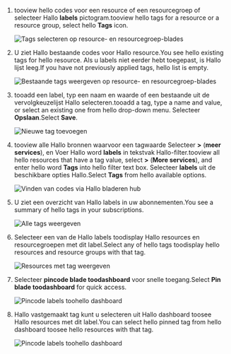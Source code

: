 1. <span data-ttu-id="d82fd-101">tooview hello codes voor een resource of een resourcegroep of selecteer Hallo **labels** pictogram.</span><span class="sxs-lookup"><span data-stu-id="d82fd-101">tooview hello tags for a resource or a resource group, select hello **Tags** icon.</span></span> 
   
     ![Tags selecteren op resource- en resourcegroep-blades](./media/resource-manager-tag-resources/select-tag-icon.png)
2. <span data-ttu-id="d82fd-103">U ziet Hallo bestaande codes voor Hallo resource.</span><span class="sxs-lookup"><span data-stu-id="d82fd-103">You see hello existing tags for hello resource.</span></span> <span data-ttu-id="d82fd-104">Als u labels niet eerder hebt toegepast, is Hallo lijst leeg.</span><span class="sxs-lookup"><span data-stu-id="d82fd-104">If you have not previously applied tags, hello list is empty.</span></span> 

     ![Bestaande tags weergeven op resource- en resourcegroep-blades](./media/resource-manager-tag-resources/existing-tags.png)
3. <span data-ttu-id="d82fd-106">tooadd een label, typ een naam en waarde of een bestaande uit de vervolgkeuzelijst Hallo selecteren.</span><span class="sxs-lookup"><span data-stu-id="d82fd-106">tooadd a tag, type a name and value, or select an existing one from hello drop-down menu.</span></span> <span data-ttu-id="d82fd-107">Selecteer **Opslaan**.</span><span class="sxs-lookup"><span data-stu-id="d82fd-107">Select **Save**.</span></span>

     ![Nieuwe tag toevoegen](./media/resource-manager-tag-resources/tag-resources.png)
3. <span data-ttu-id="d82fd-109">tooview alle Hallo bronnen waarvoor een tagwaarde Selecteer  **>**  (**meer services**), en Voer Hallo word **labels** in tekstvak Hallo-filter.</span><span class="sxs-lookup"><span data-stu-id="d82fd-109">tooview all hello resources that have a tag value, select **>** (**More services**), and enter hello word **Tags** into hello filter text box.</span></span> <span data-ttu-id="d82fd-110">Selecteer **labels** uit de beschikbare opties Hallo.</span><span class="sxs-lookup"><span data-stu-id="d82fd-110">Select **Tags** from hello available options.</span></span>
   
     ![Vinden van codes via Hallo bladeren hub](./media/resource-manager-tag-resources/browse-tags.png)
4. <span data-ttu-id="d82fd-112">U ziet een overzicht van Hallo labels in uw abonnementen.</span><span class="sxs-lookup"><span data-stu-id="d82fd-112">You see a summary of hello tags in your subscriptions.</span></span>
   
     ![Alle tags weergeven](./media/resource-manager-tag-resources/tag-taxonomy.png)
5. <span data-ttu-id="d82fd-114">Selecteer een van de Hallo labels toodisplay Hallo resources en resourcegroepen met dit label.</span><span class="sxs-lookup"><span data-stu-id="d82fd-114">Select any of hello tags toodisplay hello resources and resource groups with that tag.</span></span>
   
     ![Resources met tag weergeven](./media/resource-manager-tag-resources/show-tagged-resources.png)
6. <span data-ttu-id="d82fd-116">Selecteer **pincode blade toodashboard** voor snelle toegang.</span><span class="sxs-lookup"><span data-stu-id="d82fd-116">Select **Pin blade toodashboard** for quick access.</span></span>
   
     ![Pincode labels toohello dashboard](./media/resource-manager-tag-resources/pin-tag.png)
7. <span data-ttu-id="d82fd-118">Hallo vastgemaakt tag kunt u selecteren uit Hallo dashboard toosee Hallo resources met dit label.</span><span class="sxs-lookup"><span data-stu-id="d82fd-118">You can select hello pinned tag from hello dashboard toosee hello resources with that tag.</span></span>

     ![Pincode labels toohello dashboard](./media/resource-manager-tag-resources/show-pinned-tag.png)
